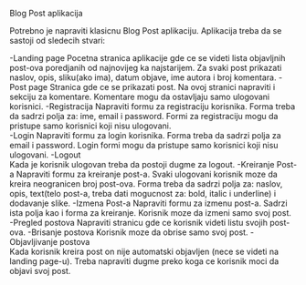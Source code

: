 Blog Post aplikacija

Potrebno je napraviti klasicnu Blog Post aplikaciju. Aplikacija treba da se sastoji od sledecih stvari:

-Landing page
    Pocetna stranica aplikacije gde ce se videti lista objavljnih post-ova poredjanih od najnovijeg ka najstarijem. Za svaki post prikazati naslov, opis, sliku(ako ima), datum objave, ime autora i broj komentara.
-Post page
    Stranica gde ce se prikazati post. Na ovoj stranici napraviti i sekciju za komentare. Komentare mogu da ostavljaju samo ulogovani korisnici.
-Registracija
    Napraviti formu za registraciju korisnika. Forma treba da sadrzi polja za: ime, email i password. Formi za registraciju mogu da pristupe samo korisnici koji nisu ulogovani.             
-Login
    Napraviti formu za login korisnika. Forma treba da sadrzi polja za email i password. Login formi mogu da pristupe samo korisnici koji nisu ulogovani.
-Logout  
    Kada je korisnik ulogovan treba da postoji dugme za logout.
-Kreiranje Post-a
    Napraviti formu za kreiranje post-a. Svaki ulogovani korisnik moze da kreira neogranicen broj post-ova. Forma treba da sadrzi polja za: naslov, opis, text(telo post-a, treba dati mogucnost za: bold, italic i underline) i dodavanje slike.
-Izmena Post-a
    Napraviti formu za izmenu post-a. Sadrzi ista polja kao i forma za kreiranje. Korisnik moze da izmeni samo svoj post.  
-Pregled postova
    Napraviti stranicu gde ce korisnik videti listu svojih post-ova.
-Brisanje postova
    Korisnik moze da obrise samo svoj post.
-Objavljivanje postova  
    Kada korisnik kreira post on nije automatski objavljen (nece se videti na landing page-u). Treba napraviti dugme preko koga ce korisnik moci da objavi svoj post.

